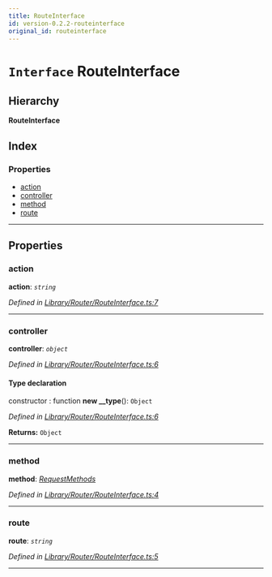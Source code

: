 ```yaml
---
title: RouteInterface
id: version-0.2.2-routeinterface
original_id: routeinterface
---
```


# `Interface` RouteInterface

## Hierarchy

**RouteInterface**

## Index

### Properties

* [action](routeinterface#action)
* [controller](routeinterface#controller)
* [method](routeinterface#method)
* [route](routeinterface#route)

---

## Properties

<a id="action"></a>

###  action

**action**: *`string`*

*Defined in [Library/Router/RouteInterface.ts:7](https://github.com/SpoonX/stix/blob/b865310/src/Library/Router/RouteInterface.ts#L7)*

___
<a id="controller"></a>

###  controller

**controller**: *`object`*

*Defined in [Library/Router/RouteInterface.ts:6](https://github.com/SpoonX/stix/blob/b865310/src/Library/Router/RouteInterface.ts#L6)*

#### Type declaration

 constructor : function
**new __type**(): `Object`

*Defined in [Library/Router/RouteInterface.ts:6](https://github.com/SpoonX/stix/blob/b865310/src/Library/Router/RouteInterface.ts#L6)*

**Returns:** `Object`

___
<a id="method"></a>

###  method

**method**: *[RequestMethods](../enums/requestmethods)*

*Defined in [Library/Router/RouteInterface.ts:4](https://github.com/SpoonX/stix/blob/b865310/src/Library/Router/RouteInterface.ts#L4)*

___
<a id="route"></a>

###  route

**route**: *`string`*

*Defined in [Library/Router/RouteInterface.ts:5](https://github.com/SpoonX/stix/blob/b865310/src/Library/Router/RouteInterface.ts#L5)*

___

